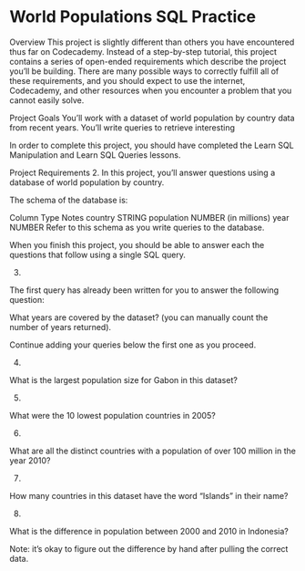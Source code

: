 # World Populations SQL Practice

Overview
This project is slightly different than others you have encountered thus far on Codecademy. Instead of a step-by-step tutorial, this project contains a series of open-ended requirements which describe the project you’ll be building. There are many possible ways to correctly fulfill all of these requirements, and you should expect to use the internet, Codecademy, and other resources when you encounter a problem that you cannot easily solve.

Project Goals
You’ll work with a dataset of world population by country data from recent years. You’ll write queries to retrieve interesting

In order to complete this project, you should have completed the Learn SQL Manipulation and Learn SQL Queries lessons.

Project Requirements
2.
In this project, you’ll answer questions using a database of world population by country.

The schema of the database is:

Column Type Notes
country STRING
population NUMBER (in millions)
year NUMBER
Refer to this schema as you write queries to the database.

When you finish this project, you should be able to answer each the questions that follow using a single SQL query.

3.
The first query has already been written for you to answer the following question:

What years are covered by the dataset? (you can manually count the number of years returned).

Continue adding your queries below the first one as you proceed.

4.
What is the largest population size for Gabon in this dataset?

5.
What were the 10 lowest population countries in 2005?

6.
What are all the distinct countries with a population of over 100 million in the year 2010?

7.
How many countries in this dataset have the word “Islands” in their name?

8.
What is the difference in population between 2000 and 2010 in Indonesia?

Note: it’s okay to figure out the difference by hand after pulling the correct data.